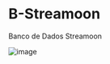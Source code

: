 # B-Streamoon
Banco de Dados Streamoon

![image](https://github.com/PI-Streamoon/B-Streamoon/assets/125586223/035d69eb-d31b-4906-b377-8b73e6ef2b81)
